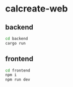 # calcreate-web

## backend
```sh
cd backend
cargo run
```

## frontend
```sh
cd frontend
npm i
npm run dev
```